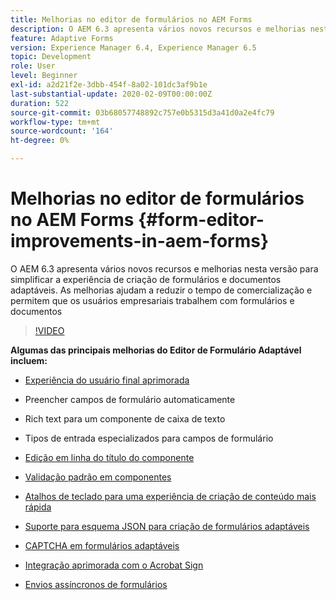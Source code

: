 ```yaml
---
title: Melhorias no editor de formulários no AEM Forms
description: O AEM 6.3 apresenta vários novos recursos e melhorias nesta versão para simplificar a experiência de criação de formulários e documentos adaptáveis. As melhorias ajudam a reduzir o tempo de comercialização e permitem que os usuários empresariais trabalhem com formulários e documentos
feature: Adaptive Forms
version: Experience Manager 6.4, Experience Manager 6.5
topic: Development
role: User
level: Beginner
exl-id: a2d21f2e-3dbb-454f-8a02-101dc3af9b1e
last-substantial-update: 2020-02-09T00:00:00Z
duration: 522
source-git-commit: 03b68057748892c757e0b5315d3a41d0a2e4fc79
workflow-type: tm+mt
source-wordcount: '164'
ht-degree: 0%

---
```


# Melhorias no editor de formulários no AEM Forms {#form-editor-improvements-in-aem-forms}

O AEM 6.3 apresenta vários novos recursos e melhorias nesta versão para simplificar a experiência de criação de formulários e documentos adaptáveis. As melhorias ajudam a reduzir o tempo de comercialização e permitem que os usuários empresariais trabalhem com formulários e documentos

>[!VIDEO](https://video.tv.adobe.com/v/33245?quality=12&learn=on&captions=por_br)

**Algumas das principais melhorias do Editor de Formulário Adaptável incluem:**

* [Experiência do usuário final aprimorada](https://helpx.adobe.com/br/aem-forms/6-3/introduction-forms-authoring.html)

* Preencher campos de formulário automaticamente
* Rich text para um componente de caixa de texto
* Tipos de entrada especializados para campos de formulário

* [Edição em linha do título do componente](https://helpx.adobe.com/br/aem-forms/6-3/introduction-forms-authoring.html)
* [Validação padrão em componentes](https://helpx.adobe.com/br/aem-forms/6-3/introduction-forms-authoring.html)
* [Atalhos de teclado para uma experiência de criação de conteúdo mais rápida](https://helpx.adobe.com/br/aem-forms/6-3/keyboard-shortcuts.html#AdaptiveFormEditor)
* [Suporte para esquema JSON para criação de formulários adaptáveis](https://helpx.adobe.com/br/aem-forms/6-3/adaptive-form-json-schema-form-model.html)
* [CAPTCHA em formulários adaptáveis](https://helpx.adobe.com/br/aem-forms/6-3/captcha-adaptive-forms.html)
* [Integração aprimorada com o Acrobat Sign](https://helpx.adobe.com/br/aem-forms/6-3/working-with-adobe-sign.html)
* [Envios assíncronos de formulários](https://helpx.adobe.com/br/aem-forms/6-3/asynchronous-submissions-adaptive-forms.html)
